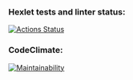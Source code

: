 ### Hexlet tests and linter status:

[![Actions Status](https://github.com/Starodubtcev/frontend-project-11/workflows/hexlet-check/badge.svg)](https://github.com/Starodubtcev/frontend-project-11/actions)

### CodeClimate:

[![Maintainability](https://api.codeclimate.com/v1/badges/712617167c89de40e4aa/maintainability)](https://codeclimate.com/github/Starodubtcev/frontend-project-11/maintainability)
